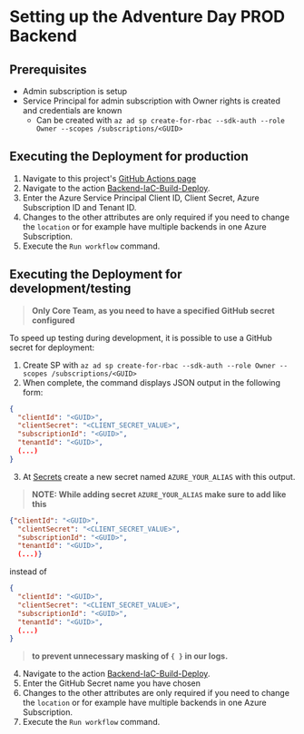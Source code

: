 # Setting up the Adventure Day PROD Backend

## Prerequisites

* Admin subscription is setup
* Service Principal for admin subscription with Owner rights is created and credentials are known
  * Can be created with `az ad sp create-for-rbac --sdk-auth --role Owner --scopes /subscriptions/<GUID>`

## Executing the Deployment for production

1. Navigate to this project's [GitHub Actions page](https://github.com/azure-adventure-day/aad-coach/actions)
2. Navigate to the action [Backend-IaC-Build-Deploy](https://github.com/azure-adventure-day/aad-coach/actions/workflows/adventure-day-backend-iac-build-deploy.yml).
3. Enter the Azure Service Principal Client ID, Client Secret, Azure Subscription ID and Tenant ID.
4. Changes to the other attributes are only required if you need to change the `location` or for example have multiple backends in one Azure Subscription.
5. Execute the `Run workflow` command.

## Executing the Deployment for development/testing

> **Only Core Team, as you need to have a specified GitHub secret configured**

To speed up testing during development, it is possible to use a GitHub secret for deployment:

1. Create SP with `az ad sp create-for-rbac --sdk-auth --role Owner --scopes /subscriptions/<GUID>`
2. When complete, the command displays JSON output in the following form:

  ```json
  {
    "clientId": "<GUID>",
    "clientSecret": "<CLIENT_SECRET_VALUE>",
    "subscriptionId": "<GUID>",
    "tenantId": "<GUID>",
    (...)
  }
  ```

3. At [Secrets](https://github.com/azure-adventure-day/aad-coach/settings/secrets/actions) create a new secret named `AZURE_YOUR_ALIAS` with this output.

> **NOTE: While adding secret `AZURE_YOUR_ALIAS` make sure to add like this**

```json
{"clientId": "<GUID>",
  "clientSecret": "<CLIENT_SECRET_VALUE>",
  "subscriptionId": "<GUID>",
  "tenantId": "<GUID>",
  (...)}
```

   instead of  

```json
{
  "clientId": "<GUID>",
  "clientSecret": "<CLIENT_SECRET_VALUE>",
  "subscriptionId": "<GUID>",
  "tenantId": "<GUID>",
  (...)
}
```

> **to prevent unnecessary masking of `{ }` in our logs.**
     
4. Navigate to the action [Backend-IaC-Build-Deploy](https://github.com/azure-adventure-day/aad-coach/actions/workflows/adventure-day-backend-iac-build-deploy.yml).
5. Enter the GitHub Secret name you have chosen
6. Changes to the other attributes are only required if you need to change the `location` or for example have multiple backends in one Azure Subscription.
7. Execute the `Run workflow` command.
